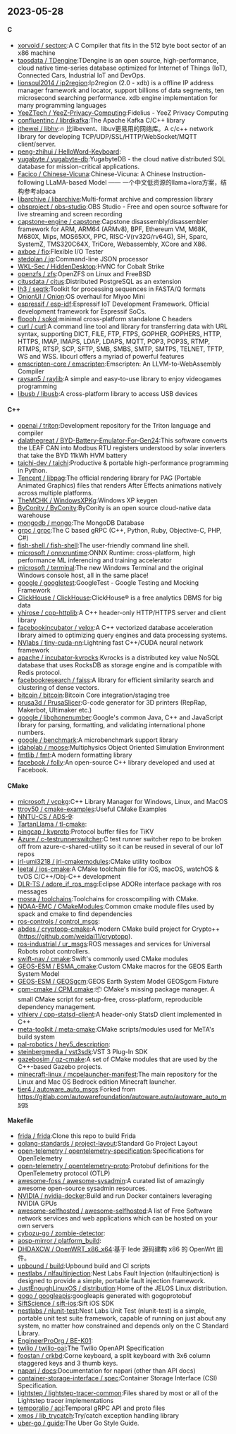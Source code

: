 ## 2023-05-28

#### C
* [xorvoid / sectorc](https://github.com/xorvoid/sectorc):A C Compiler that fits in the 512 byte boot sector of an x86 machine
* [taosdata / TDengine](https://github.com/taosdata/TDengine):TDengine is an open source, high-performance, cloud native time-series database optimized for Internet of Things (IoT), Connected Cars, Industrial IoT and DevOps.
* [lionsoul2014 / ip2region](https://github.com/lionsoul2014/ip2region):Ip2region (2.0 - xdb) is a offline IP address manager framework and locator, support billions of data segments, ten microsecond searching performance. xdb engine implementation for many programming languages
* [YeeZTech / YeeZ-Privacy-Computing](https://github.com/YeeZTech/YeeZ-Privacy-Computing):Fidelius - YeeZ Privacy Computing
* [confluentinc / librdkafka](https://github.com/confluentinc/librdkafka):The Apache Kafka C/C++ library
* [ithewei / libhv](https://github.com/ithewei/libhv):🔥
比libevent、libuv更易用的网络库。A c/c++ network library for developing TCP/UDP/SSL/HTTP/WebSocket/MQTT client/server.
* [peng-zhihui / HelloWord-Keyboard](https://github.com/peng-zhihui/HelloWord-Keyboard):
* [yugabyte / yugabyte-db](https://github.com/yugabyte/yugabyte-db):YugabyteDB - the cloud native distributed SQL database for mission-critical applications.
* [Facico / Chinese-Vicuna](https://github.com/Facico/Chinese-Vicuna):Chinese-Vicuna: A Chinese Instruction-following LLaMA-based Model —— 一个中文低资源的llama+lora方案，结构参考alpaca
* [libarchive / libarchive](https://github.com/libarchive/libarchive):Multi-format archive and compression library
* [obsproject / obs-studio](https://github.com/obsproject/obs-studio):OBS Studio - Free and open source software for live streaming and screen recording
* [capstone-engine / capstone](https://github.com/capstone-engine/capstone):Capstone disassembly/disassembler framework for ARM, ARM64 (ARMv8), BPF, Ethereum VM, M68K, M680X, Mips, MOS65XX, PPC, RISC-V(rv32G/rv64G), SH, Sparc, SystemZ, TMS320C64X, TriCore, Webassembly, XCore and X86.
* [axboe / fio](https://github.com/axboe/fio):Flexible I/O Tester
* [stedolan / jq](https://github.com/stedolan/jq):Command-line JSON processor
* [WKL-Sec / HiddenDesktop](https://github.com/WKL-Sec/HiddenDesktop):HVNC for Cobalt Strike
* [openzfs / zfs](https://github.com/openzfs/zfs):OpenZFS on Linux and FreeBSD
* [citusdata / citus](https://github.com/citusdata/citus):Distributed PostgreSQL as an extension
* [lh3 / seqtk](https://github.com/lh3/seqtk):Toolkit for processing sequences in FASTA/Q formats
* [OnionUI / Onion](https://github.com/OnionUI/Onion):OS overhaul for Miyoo Mini
* [espressif / esp-idf](https://github.com/espressif/esp-idf):Espressif IoT Development Framework. Official development framework for Espressif SoCs.
* [floooh / sokol](https://github.com/floooh/sokol):minimal cross-platform standalone C headers
* [curl / curl](https://github.com/curl/curl):A command line tool and library for transferring data with URL syntax, supporting DICT, FILE, FTP, FTPS, GOPHER, GOPHERS, HTTP, HTTPS, IMAP, IMAPS, LDAP, LDAPS, MQTT, POP3, POP3S, RTMP, RTMPS, RTSP, SCP, SFTP, SMB, SMBS, SMTP, SMTPS, TELNET, TFTP, WS and WSS. libcurl offers a myriad of powerful features
* [emscripten-core / emscripten](https://github.com/emscripten-core/emscripten):Emscripten: An LLVM-to-WebAssembly Compiler
* [raysan5 / raylib](https://github.com/raysan5/raylib):A simple and easy-to-use library to enjoy videogames programming
* [libusb / libusb](https://github.com/libusb/libusb):A cross-platform library to access USB devices

#### C++
* [openai / triton](https://github.com/openai/triton):Development repository for the Triton language and compiler
* [dalathegreat / BYD-Battery-Emulator-For-Gen24](https://github.com/dalathegreat/BYD-Battery-Emulator-For-Gen24):This software converts the LEAF CAN into Modbus RTU registers understood by solar inverters that take the BYD 11kWh HVM battery
* [taichi-dev / taichi](https://github.com/taichi-dev/taichi):Productive & portable high-performance programming in Python.
* [Tencent / libpag](https://github.com/Tencent/libpag):The official rendering library for PAG (Portable Animated Graphics) files that renders After Effects animations natively across multiple platforms.
* [TheMCHK / WindowsXPKg](https://github.com/TheMCHK/WindowsXPKg):Windows XP keygen
* [ByConity / ByConity](https://github.com/ByConity/ByConity):ByConity is an open source cloud-native data warehouse
* [mongodb / mongo](https://github.com/mongodb/mongo):The MongoDB Database
* [grpc / grpc](https://github.com/grpc/grpc):The C based gRPC (C++, Python, Ruby, Objective-C, PHP, C#)
* [fish-shell / fish-shell](https://github.com/fish-shell/fish-shell):The user-friendly command line shell.
* [microsoft / onnxruntime](https://github.com/microsoft/onnxruntime):ONNX Runtime: cross-platform, high performance ML inferencing and training accelerator
* [microsoft / terminal](https://github.com/microsoft/terminal):The new Windows Terminal and the original Windows console host, all in the same place!
* [google / googletest](https://github.com/google/googletest):GoogleTest - Google Testing and Mocking Framework
* [ClickHouse / ClickHouse](https://github.com/ClickHouse/ClickHouse):ClickHouse® is a free analytics DBMS for big data
* [yhirose / cpp-httplib](https://github.com/yhirose/cpp-httplib):A C++ header-only HTTP/HTTPS server and client library
* [facebookincubator / velox](https://github.com/facebookincubator/velox):A C++ vectorized database acceleration library aimed to optimizing query engines and data processing systems.
* [NVlabs / tiny-cuda-nn](https://github.com/NVlabs/tiny-cuda-nn):Lightning fast C++/CUDA neural network framework
* [apache / incubator-kvrocks](https://github.com/apache/incubator-kvrocks):Kvrocks is a distributed key value NoSQL database that uses RocksDB as storage engine and is compatible with Redis protocol.
* [facebookresearch / faiss](https://github.com/facebookresearch/faiss):A library for efficient similarity search and clustering of dense vectors.
* [bitcoin / bitcoin](https://github.com/bitcoin/bitcoin):Bitcoin Core integration/staging tree
* [prusa3d / PrusaSlicer](https://github.com/prusa3d/PrusaSlicer):G-code generator for 3D printers (RepRap, Makerbot, Ultimaker etc.)
* [google / libphonenumber](https://github.com/google/libphonenumber):Google's common Java, C++ and JavaScript library for parsing, formatting, and validating international phone numbers.
* [google / benchmark](https://github.com/google/benchmark):A microbenchmark support library
* [idaholab / moose](https://github.com/idaholab/moose):Multiphysics Object Oriented Simulation Environment
* [fmtlib / fmt](https://github.com/fmtlib/fmt):A modern formatting library
* [facebook / folly](https://github.com/facebook/folly):An open-source C++ library developed and used at Facebook.

#### CMake
* [microsoft / vcpkg](https://github.com/microsoft/vcpkg):C++ Library Manager for Windows, Linux, and MacOS
* [ttroy50 / cmake-examples](https://github.com/ttroy50/cmake-examples):Useful CMake Examples
* [NNTU-CS / ADS-9](https://github.com/NNTU-CS/ADS-9):
* [TartanLlama / tl-cmake](https://github.com/TartanLlama/tl-cmake):
* [pingcap / kvproto](https://github.com/pingcap/kvproto):Protocol buffer files for TiKV
* [Azure / c-testrunnerswitcher](https://github.com/Azure/c-testrunnerswitcher):C test runner switcher repo to be broken off from azure-c-shared-utility so it can be reused in several of our IoT repos
* [jrl-umi3218 / jrl-cmakemodules](https://github.com/jrl-umi3218/jrl-cmakemodules):CMake utility toolbox
* [leetal / ios-cmake](https://github.com/leetal/ios-cmake):A CMake toolchain file for iOS, macOS, watchOS & tvOS C/C++/Obj-C++ development
* [DLR-TS / adore_if_ros_msg](https://github.com/DLR-TS/adore_if_ros_msg):Eclipse ADORe interface package with ros messages
* [mosra / toolchains](https://github.com/mosra/toolchains):Toolchains for crosscompiling with CMake.
* [NOAA-EMC / CMakeModules](https://github.com/NOAA-EMC/CMakeModules):Common cmake module files used by spack and cmake to find dependencies
* [ros-controls / control_msgs](https://github.com/ros-controls/control_msgs):
* [abdes / cryptopp-cmake](https://github.com/abdes/cryptopp-cmake):A modern CMake build project for Crypto++ (https://github.com/weidai11/cryptopp).
* [ros-industrial / ur_msgs](https://github.com/ros-industrial/ur_msgs):ROS messages and services for Universal Robots robot controllers.
* [swift-nav / cmake](https://github.com/swift-nav/cmake):Swift's commonly used CMake modules
* [GEOS-ESM / ESMA_cmake](https://github.com/GEOS-ESM/ESMA_cmake):Custom CMake macros for the GEOS Earth System Model
* [GEOS-ESM / GEOSgcm](https://github.com/GEOS-ESM/GEOSgcm):GEOS Earth System Model GEOSgcm Fixture
* [cpm-cmake / CPM.cmake](https://github.com/cpm-cmake/CPM.cmake):📦
CMake's missing package manager. A small CMake script for setup-free, cross-platform, reproducible dependency management.
* [vthiery / cpp-statsd-client](https://github.com/vthiery/cpp-statsd-client):A header-only StatsD client implemented in C++
* [meta-toolkit / meta-cmake](https://github.com/meta-toolkit/meta-cmake):CMake scripts/modules used for MeTA's build system
* [pal-robotics / hey5_description](https://github.com/pal-robotics/hey5_description):
* [steinbergmedia / vst3sdk](https://github.com/steinbergmedia/vst3sdk):VST 3 Plug-In SDK
* [gazebosim / gz-cmake](https://github.com/gazebosim/gz-cmake):A set of CMake modules that are used by the C++-based Gazebo projects.
* [minecraft-linux / mcpelauncher-manifest](https://github.com/minecraft-linux/mcpelauncher-manifest):The main repository for the Linux and Mac OS Bedrock edition Minecraft launcher.
* [tier4 / autoware_auto_msgs](https://github.com/tier4/autoware_auto_msgs):Forked from https://gitlab.com/autowarefoundation/autoware.auto/autoware_auto_msgs

#### Makefile
* [frida / frida](https://github.com/frida/frida):Clone this repo to build Frida
* [golang-standards / project-layout](https://github.com/golang-standards/project-layout):Standard Go Project Layout
* [open-telemetry / opentelemetry-specification](https://github.com/open-telemetry/opentelemetry-specification):Specifications for OpenTelemetry
* [open-telemetry / opentelemetry-proto](https://github.com/open-telemetry/opentelemetry-proto):Protobuf definitions for the OpenTelemetry protocol (OTLP)
* [awesome-foss / awesome-sysadmin](https://github.com/awesome-foss/awesome-sysadmin):A curated list of amazingly awesome open-source sysadmin resources.
* [NVIDIA / nvidia-docker](https://github.com/NVIDIA/nvidia-docker):Build and run Docker containers leveraging NVIDIA GPUs
* [awesome-selfhosted / awesome-selfhosted](https://github.com/awesome-selfhosted/awesome-selfhosted):A list of Free Software network services and web applications which can be hosted on your own servers
* [cybozu-go / zombie-detector](https://github.com/cybozu-go/zombie-detector):
* [aosp-mirror / platform_build](https://github.com/aosp-mirror/platform_build):
* [DHDAXCW / OpenWRT_x86_x64](https://github.com/DHDAXCW/OpenWRT_x86_x64):基于 lede 源码建构 x86 的 OpenWrt 固件。
* [upbound / build](https://github.com/upbound/build):Upbound build and CI scripts
* [nestlabs / nlfaultinjection](https://github.com/nestlabs/nlfaultinjection):Nest Labs Fault Injection (nlfaultinjection) is designed to provide a simple, portable fault injection framework.
* [JustEnoughLinuxOS / distribution](https://github.com/JustEnoughLinuxOS/distribution):Home of the JELOS Linux distribution.
* [gogo / googleapis](https://github.com/gogo/googleapis):googleapis generated with gogoprotobuf
* [SiftScience / sift-ios](https://github.com/SiftScience/sift-ios):Sift iOS SDK
* [nestlabs / nlunit-test](https://github.com/nestlabs/nlunit-test):Nest Labs Unit Test (nlunit-test) is a simple, portable unit test suite framework, capable of running on just about any system, no matter how constrained and depends only on the C Standard Library.
* [EngineerProOrg / BE-K01](https://github.com/EngineerProOrg/BE-K01):
* [twilio / twilio-oai](https://github.com/twilio/twilio-oai):The Twilio OpenAPI Specification
* [foostan / crkbd](https://github.com/foostan/crkbd):Corne keyboard, a split keyboard with 3x6 column staggered keys and 3 thumb keys.
* [napari / docs](https://github.com/napari/docs):Documentation for napari (other than API docs)
* [container-storage-interface / spec](https://github.com/container-storage-interface/spec):Container Storage Interface (CSI) Specification.
* [lightstep / lightstep-tracer-common](https://github.com/lightstep/lightstep-tracer-common):Files shared by most or all of the Lightstep tracer implementations
* [temporalio / api](https://github.com/temporalio/api):Temporal gRPC API and proto files
* [xmos / lib_trycatch](https://github.com/xmos/lib_trycatch):Try/catch exception handling library
* [uber-go / guide](https://github.com/uber-go/guide):The Uber Go Style Guide.
